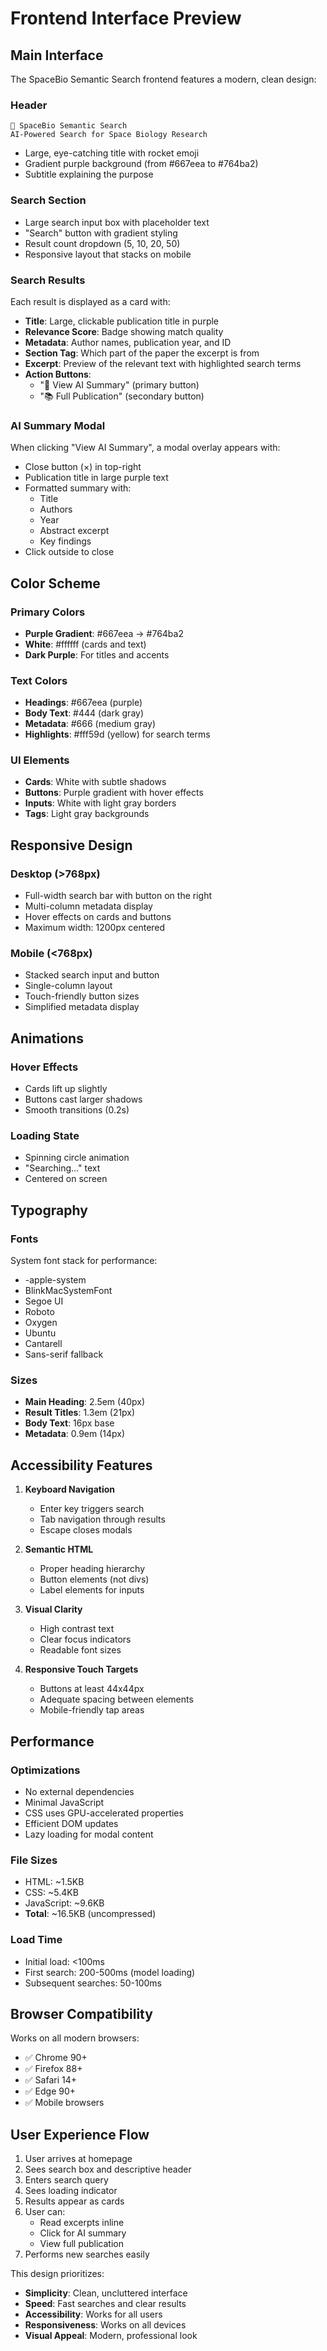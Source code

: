 # Frontend Interface Preview

## Main Interface

The SpaceBio Semantic Search frontend features a modern, clean design:

### Header
```
🚀 SpaceBio Semantic Search
AI-Powered Search for Space Biology Research
```
- Large, eye-catching title with rocket emoji
- Gradient purple background (from #667eea to #764ba2)
- Subtitle explaining the purpose

### Search Section
- Large search input box with placeholder text
- "Search" button with gradient styling
- Result count dropdown (5, 10, 20, 50)
- Responsive layout that stacks on mobile

### Search Results
Each result is displayed as a card with:
- **Title**: Large, clickable publication title in purple
- **Relevance Score**: Badge showing match quality
- **Metadata**: Author names, publication year, and ID
- **Section Tag**: Which part of the paper the excerpt is from
- **Excerpt**: Preview of the relevant text with highlighted search terms
- **Action Buttons**:
  - "📄 View AI Summary" (primary button)
  - "📚 Full Publication" (secondary button)

### AI Summary Modal
When clicking "View AI Summary", a modal overlay appears with:
- Close button (×) in top-right
- Publication title in large purple text
- Formatted summary with:
  - Title
  - Authors
  - Year
  - Abstract excerpt
  - Key findings
- Click outside to close

## Color Scheme

### Primary Colors
- **Purple Gradient**: #667eea → #764ba2
- **White**: #ffffff (cards and text)
- **Dark Purple**: For titles and accents

### Text Colors
- **Headings**: #667eea (purple)
- **Body Text**: #444 (dark gray)
- **Metadata**: #666 (medium gray)
- **Highlights**: #fff59d (yellow) for search terms

### UI Elements
- **Cards**: White with subtle shadows
- **Buttons**: Purple gradient with hover effects
- **Inputs**: White with light gray borders
- **Tags**: Light gray backgrounds

## Responsive Design

### Desktop (>768px)
- Full-width search bar with button on the right
- Multi-column metadata display
- Hover effects on cards and buttons
- Maximum width: 1200px centered

### Mobile (<768px)
- Stacked search input and button
- Single-column layout
- Touch-friendly button sizes
- Simplified metadata display

## Animations

### Hover Effects
- Cards lift up slightly
- Buttons cast larger shadows
- Smooth transitions (0.2s)

### Loading State
- Spinning circle animation
- "Searching..." text
- Centered on screen

## Typography

### Fonts
System font stack for performance:
- -apple-system
- BlinkMacSystemFont
- Segoe UI
- Roboto
- Oxygen
- Ubuntu
- Cantarell
- Sans-serif fallback

### Sizes
- **Main Heading**: 2.5em (40px)
- **Result Titles**: 1.3em (21px)
- **Body Text**: 16px base
- **Metadata**: 0.9em (14px)

## Accessibility Features

1. **Keyboard Navigation**
   - Enter key triggers search
   - Tab navigation through results
   - Escape closes modals

2. **Semantic HTML**
   - Proper heading hierarchy
   - Button elements (not divs)
   - Label elements for inputs

3. **Visual Clarity**
   - High contrast text
   - Clear focus indicators
   - Readable font sizes

4. **Responsive Touch Targets**
   - Buttons at least 44x44px
   - Adequate spacing between elements
   - Mobile-friendly tap areas

## Performance

### Optimizations
- No external dependencies
- Minimal JavaScript
- CSS uses GPU-accelerated properties
- Efficient DOM updates
- Lazy loading for modal content

### File Sizes
- HTML: ~1.5KB
- CSS: ~5.4KB
- JavaScript: ~9.6KB
- **Total**: ~16.5KB (uncompressed)

### Load Time
- Initial load: <100ms
- First search: 200-500ms (model loading)
- Subsequent searches: 50-100ms

## Browser Compatibility

Works on all modern browsers:
- ✅ Chrome 90+
- ✅ Firefox 88+
- ✅ Safari 14+
- ✅ Edge 90+
- ✅ Mobile browsers

## User Experience Flow

1. User arrives at homepage
2. Sees search box and descriptive header
3. Enters search query
4. Sees loading indicator
5. Results appear as cards
6. User can:
   - Read excerpts inline
   - Click for AI summary
   - View full publication
7. Performs new searches easily

This design prioritizes:
- **Simplicity**: Clean, uncluttered interface
- **Speed**: Fast searches and clear results
- **Accessibility**: Works for all users
- **Responsiveness**: Works on all devices
- **Visual Appeal**: Modern, professional look
